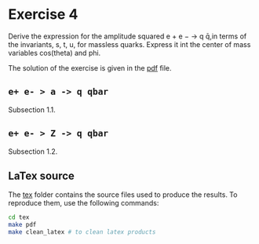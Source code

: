 # Exercise 4

Derive the expression for the amplitude squared e + e − → q q̄,in
terms of the invariants, s, t, u, for massless quarks. Express it int the center of mass variables cos(theta) and phi.

The solution of the exercise is given in the [pdf](ex1_4.pdf) file.

## `e+ e- > a -> q qbar`

Subsection 1.1.

## `e+ e- > Z -> q qbar`

Subsection 1.2.

## LaTex source

The [tex](tex) folder contains the source files used to produce the results. To reproduce them, use the following commands:

```bash
cd tex
make pdf
make clean_latex # to clean latex products
```
